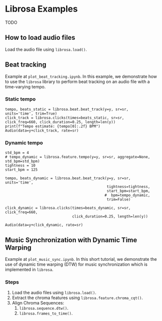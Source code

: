 # Librosa Examples

TODO

## How to load audio files

Load the audio file using `librosa.load()`.

## Beat tracking

Example at `plot_beat_tracking.ipynb`. In this example, we demonstrate how to use the `librosa` library to perform beat tracking on an audio file with a time-varying tempo.

### Static tempo

```
tempo, beats_static = librosa.beat.beat_track(y=y, sr=sr, units='time', trim=True)
click_track = librosa.clicks(times=beats_static, sr=sr, click_freq=660, click_duration=0.25, length=len(y))
print(f"Tempo estimate: {tempo[0]:.2f} BPM")
Audio(data=y+click_track, rate=sr)
```

### Dynamic tempo

```
std_bpm = 4
# tempo_dynamic = librosa.feature.tempo(y=y, sr=sr, aggregate=None, std_bpm=std_bpm)
tightness = 10
start_bpm = 125

tempo, beats_dynamic = librosa.beat.beat_track(y=y, sr=sr, units='time',
                                               tightness=tightness,
                                               start_bpm=start_bpm,
                                              #  bpm=tempo_dynamic,
                                               trim=False)

click_dynamic = librosa.clicks(times=beats_dynamic, sr=sr, click_freq=660,
                               click_duration=0.25, length=len(y))

Audio(data=y+click_dynamic, rate=sr)
```


## Music Synchronization with Dynamic Time Warping
Example at `plot_music_sync.ipynb`. In this short tutorial, we demonstrate the use of dynamic time warping (DTW) for music synchronization which is implemented in `librosa`.

### Steps
1. Load the audio files using `librosa.load()`.
2. Extract the chroma features using `librosa.feature.chroma_cqt()`.
3. Align Chroma Sequences:
   1. `librosa.sequence.dtw()`.
   2. `librosa.frames_to_time()`.